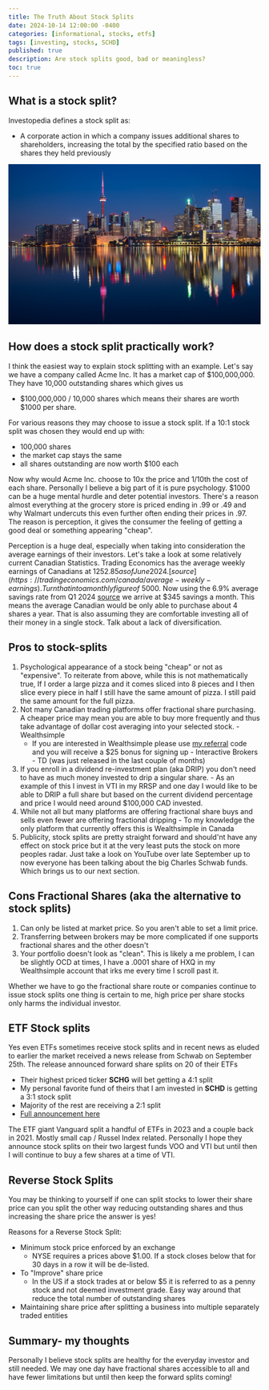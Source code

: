 ```yaml
---
title: The Truth About Stock Splits
date: 2024-10-14 12:00:00 -0400
categories: [informational, stocks, etfs]
tags: [investing, stocks, SCHD]
published: true
description: Are stock splits good, bad or meaningless?
toc: true
---
```


## What is a stock split?
Investopedia defines a stock split as:
  - A corporate action in which a company issues additional shares to shareholders, increasing the total by the specified ratio based on the shares they held previously

![image](/assets/2024-10-14-toronto-skyline.jpg)

## How does a stock split practically work?
I think the easiest way to explain stock splitting with an example. Let's say we have a company called Acme Inc. It has a market cap of $100,000,000. They have 10,000 outstanding shares which gives us
  - $100,000,000 / 10,000 shares which means their shares are worth $1000 per share.

For various reasons they may choose to issue a stock split. If a 10:1 stock split was chosen they would end up with:
  - 100,000 shares
  - the market cap stays the same
  - all shares outstanding are now worth $100 each

Now why would Acme Inc. choose to 10x the price and 1/10th the cost of each share. Personally I believe a big part of it is pure psychology. $1000 can be a huge mental hurdle and deter potential investors. There's a reason almost everything at the grocery store is priced ending in .99 or .49 and why Walmart undercuts this even further often ending their prices in .97. The reason is perception, it gives the consumer the feeling of getting a good deal or something appearing "cheap".

Perception is a huge deal, especially when taking into consideration the average earnings of their investors. Let's take a look at some relatively current Canadian Statistics. Trading Economics has the average weekly earnings of Canadians at $1252.85 as of June 2024. [source](https://tradingeconomics.com/canada/average-weekly-earnings). Turn that into a monthly figure of ~$5000. Now using the 6.9% average savings rate from Q1 2024 [source](https://tradingeconomics.com/canada/personal-savings) we arrive at $345 savings a month. This means the average Canadian would be only able to purchase about 4 shares a year. That is also assuming they are comfortable investing all of their money in a single stock. Talk about a lack of diversification.

## Pros to stock-splits
  1. Psychological appearance of a stock being "cheap" or not as "expensive". To reiterate from above, while this is not mathematically true, If I order a large pizza and it comes sliced into 8 pieces and I then slice every piece in half I still have the same amount of pizza. I still paid the same amount for the full pizza.
  2. Not many Canadian trading platforms offer fractional share purchasing. A cheaper price may mean you are able to buy more frequently and thus take advantage of dollar cost averaging into your selected stock.
    -  Wealthsimple
       -  If you are interested in Wealthsimple please use [my referral](https://my.wealthsimple.com/app/public/trade-referral-signup?code=VUGTXQ) code and you will receive a $25 bonus for signing up
    -  Interactive Brokers
    -  TD (was just released in the last couple of months)
  3. If you enroll in a dividend re-investment plan (aka DRIP) you don't need to have as much money invested to drip a singular share.
    - As an example of this I invest in VTI in my RRSP and one day I would like to be able to DRIP a full share but based on the current dividend percentage and price I would need around $100,000 CAD invested.
  4. While not all but many platforms are offering fractional share buys and sells even fewer are offering fractional dripping
    - To my knowledge the only platform that currently offers this is Wealthsimple in Canada
  5. Publicity, stock splits are pretty straight forward and should'nt have any effect on stock price but it at the very least puts the stock on more peoples radar. Just take a look on YouTube over late September up to now everyone has been talking about the big Charles Schwab funds. Which brings us to our next section.

## Cons Fractional Shares (aka the alternative to stock splits)
  1. Can only be listed at market price. So you aren't able to set a limit price.
  2. Transferring between brokers may be more complicated if one supports fractional shares and the other doesn't
  3. Your portfolio doesn't look as "clean". This is likely a me problem, I can be slightly OCD at times, I have a .0001 share of HXQ in my Wealthsimple account that irks me every time I scroll past it.

Whether we have to go the fractional share route or companies continue to issue stock splits one thing is certain to me, high price per share stocks only harms the individual investor.

## ETF Stock splits
Yes even ETFs sometimes receive stock splits and in recent news as eluded to earlier the market received a news release from Schwab on September 25th. The release announced forward share splits on 20 of their ETFs
  - Their highest priced ticker **SCHG** will bet getting a 4:1 split
  - My personal favorite fund of theirs that I am invested in **SCHD** is getting a 3:1 stock split
  - Majority of the rest are receiving a 2:1 split
  - [Full announcement here](https://pressroom.aboutschwab.com/press-releases/press-release/2024/Schwab-Asset-Management-Announces-ETF-Share-Splits/default.aspx)

The ETF giant Vanguard split a handful of ETFs in 2023 and a couple back in 2021. Mostly small cap / Russel Index related. Personally I hope they announce stock splits on 
their two largest funds VOO and VTI but until then I will continue to buy a few shares at a time of VTI.

## Reverse Stock Splits
You may be thinking to yourself if one can split stocks to lower their share price can you split the other way reducing outstanding shares and thus increasing the share price the answer is yes!

Reasons for a Reverse Stock Split:
- Minimum stock price enforced by an exchange
  - NYSE requires a prices above $1.00. If a stock closes below that for 30 days in a row it will be de-listed.
- To "Improve" share price
  - In the US if a stock trades at or below $5 it is referred to as a penny stock and not deemed investment grade. Easy way around that reduce the total number of outstanding shares
- Maintaining share price after splitting a business into multiple separately traded entities

## Summary- my thoughts
Personally I believe stock splits are healthy for the everyday investor and still needed. We may one day have fractional shares accessible to all and have fewer limitations but until then keep the forward splits coming!
